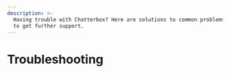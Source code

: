 ```yaml
---
description: >-
  Having trouble with Chatterbox? Here are solutions to common problems, and ways
  to get further support.
---
```


# Troubleshooting

